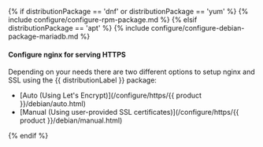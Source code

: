 {% if distributionPackage == 'dnf' or distributionPackage == 'yum' %}
{% include configure/configure-rpm-package.md %}
{% elsif distributionPackage == 'apt' %}
{% include configure/configure-debian-package-mariadb.md %}

#### Configure nginx for serving HTTPS

Depending on your needs there are two different options to setup nginx and SSL using the {{ distributionLabel }} package:

- [Auto (Using Let's Encrypt)](/configure/https/{{ product }}/debian/auto.html)
- [Manual (Using user-provided SSL certificates)](/configure/https/{{ product }}/debian/manual.html)

{% endif %}